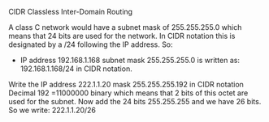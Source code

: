 CIDR
Classless Inter-Domain Routing

A class C network would have a subnet mask of 255.255.255.0 which means that 24 bits are used for the network.
In CIDR notation this is designated by a /24 following the IP address. So:
- IP address 192.168.1.168 subnet mask 255.255.255.0 is written as:  192.168.1.168/24 in CIDR notation.

Write  the IP address 222.1.1.20 mask 255.255.255.192 in CIDR notation
Decimal 192 =11000000 binary which means that 2 bits of this octet are used for the subnet. Now add the 24 bits 255.255.255 and we have 26 bits. So we write:
222.1.1.20/26
